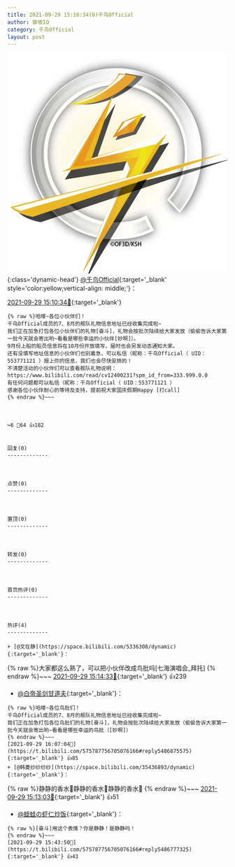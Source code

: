 ```yaml
---
title: 2021-09-29 15:10:34(0)千鸟Official
author: 御坂IO
category: 千鸟Official
layout: post
---
```


![img](/images/d7235309f85c0e1aec9d4ca9b6be983202228f8e.jpg){:class='dynamic-head'}
[@千鸟Official](https://space.bilibili.com/553771121/dynamic){:target='_blank' style='color:yellow;vertical-align: middle;'}：

[2021-09-29 15:10:34🔗](https://t.bilibili.com/575787756705076166){:target='_blank'}

~~~
{% raw %}哈喽~各位小伙伴们！
千鸟Official成员的7、8月的舰队礼物信息地址已经收集完成啦~
我们正在加急打包各位小伙伴们的礼物[奋斗]，礼物会按批次陆续给大家发放（偷偷告诉大家第一批今天就会寄出哟~看看是哪些幸运的小伙伴[妙啊]）。
9月份上船的船员信息将在10月份开放填写，届时也会另发动态通知大家。
还有没填写地址信息的小伙伴们也别着急，可以私信（昵称：千鸟Official（ UID：553771121 ）报上你的信息，我们也会尽快安排的！
不清楚活动的小伙伴们可以查看舰队礼物说明：https://www.bilibili.com/read/cv12400231?spm_id_from=333.999.0.0
有任何问题都可以私信（昵称：千鸟Official（ UID：553771121 ）
感谢各位小伙伴耐心的等待及支持，提前祝大家国庆假期Happy [打call]
{% endraw %}~~~



↪️6 💬64 👍182


回复(0)
-------------



点赞(0)
-------------



置顶(0)
-------------



转发(0)
-------------



首页热评(0)
-------------



热评(4)
-------------

+ [@文在静](https://space.bilibili.com/5336308/dynamic){:target='_blank'}：
~~~
{% raw %}大家都这么熟了，可以把小伙伴改成鸟批吗[七海演唱会_拜托]
{% endraw %}~~~
[2021-09-29 15:14:33🔗](https://t.bilibili.com/575787756705076166#reply5486652996){:target='_blank'} 👍239
+ [@白帝圣剑甘道夫](https://space.bilibili.com/370160494/dynamic){:target='_blank'}：
~~~
{% raw %}哈喽~各位鸟批们！
千鸟Official成员的7、8月的舰队礼物信息地址已经收集完成啦~
我们正在加急打包各位鸟批们的礼物[奋斗]，礼物会按批次陆续给大家发放（偷偷告诉大家第一批今天就会寄出哟~看看是哪些幸运的鸟批（[妙啊]）
{% endraw %}~~~
[2021-09-29 16:07:04🔗](https://t.bilibili.com/575787756705076166#reply5486875575){:target='_blank'} 👍85
+ [@韩菱纱纱纱纱](https://space.bilibili.com/35436893/dynamic){:target='_blank'}：
~~~
{% raw %}静静的香水🤤静静的香水🤤静静的香水🤤
{% endraw %}~~~
[2021-09-29 15:13:03🔗](https://t.bilibili.com/575787756705076166#reply5486650962){:target='_blank'} 👍51
+ [@蛙蛙の虾仁炒饭](https://space.bilibili.com/8160290/dynamic){:target='_blank'}：
~~~
{% raw %}[奋斗]用这个表情？你是静静！是静静吗！
{% endraw %}~~~
[2021-09-29 15:43:50🔗](https://t.bilibili.com/575787756705076166#reply5486777325){:target='_blank'} 👍43


